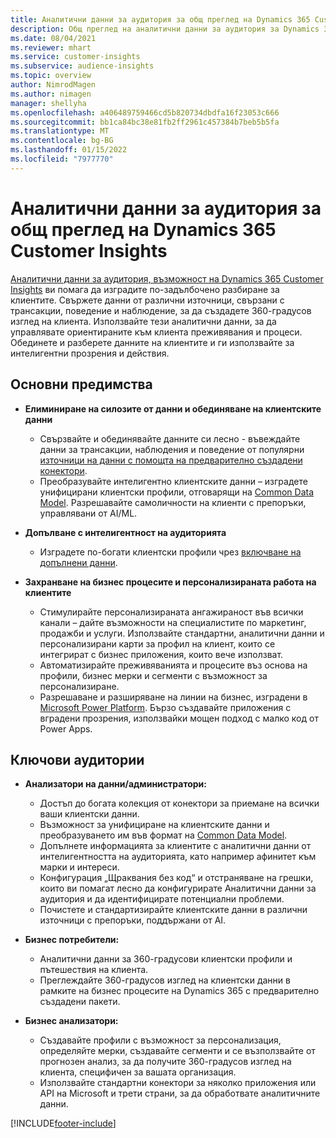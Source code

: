 ```yaml
---
title: Аналитични данни за аудитория за общ преглед на Dynamics 365 Customer Insights
description: Общ преглед на аналитични данни за аудитория за Dynamics 365 Customer Insights.
ms.date: 08/04/2021
ms.reviewer: mhart
ms.service: customer-insights
ms.subservice: audience-insights
ms.topic: overview
author: NimrodMagen
ms.author: nimagen
manager: shellyha
ms.openlocfilehash: a406489759466cd5b820734dbdfa16f23053c666
ms.sourcegitcommit: bb1ca84bc38e81fb2ff2961c457384b7beb5b5fa
ms.translationtype: MT
ms.contentlocale: bg-BG
ms.lasthandoff: 01/15/2022
ms.locfileid: "7977770"
---
```

# <a name="audience-insights-for-dynamics-365-customer-insights-overview"></a>Аналитични данни за аудитория за общ преглед на Dynamics 365 Customer Insights

[Аналитични данни за аудитория, възможност на Dynamics 365 Customer Insights](https://dynamics.microsoft.com/ai/customer-insights/audience-insights-capability/) ви помага да изградите по-задълбочено разбиране за клиентите. Свържете данни от различни източници, свързани с трансакции, поведение и наблюдение, за да създадете 360-градусов изглед на клиента. Използвайте тези аналитични данни, за да управлявате ориентираните към клиента преживявания и процеси. Обединете и разберете данните на клиентите и ги използвайте за интелигентни прозрения и действия.

## <a name="main-benefits"></a>Основни предимства 

- **Елиминиране на силозите от данни и обединяване на клиентските данни**

  - Свързвайте и обединявайте данните си лесно - въвеждайте данни за трансакции, наблюдения и поведение от популярни [източници на данни с помощта на предварително създадени конектори](data-sources.md).
  - Преобразувайте интелигентно клиентските данни – изградете унифицирани клиентски профили, отговарящи на [Common Data Model](/common-data-model/). Разрешавайте самоличности на клиенти с препоръки, управлявани от AI/ML.

- **Допълване с интелигентност на аудиторията**

  - Изградете по-богати клиентски профили чрез [включване на допълнени данни](enrichment-hub.md).  

- **Захранване на бизнес процесите и персонализираната работа на клиентите**

  - Стимулирайте персонализираната ангажираност във всички канали – дайте възможности на специалистите по маркетинг, продажби и услуги. Използвайте стандартни, аналитични данни и персонализирани карти за профил на клиент, които се интегрират с бизнес приложения, които вече използват.
  - Автоматизирайте преживяванията и процесите въз основа на профили, бизнес мерки и сегменти с възможност за персонализиране.
  - Разрешаване и разширяване на линии на бизнес, изградени в [Microsoft Power Platform](https://powerplatform.microsoft.com/). Бързо създавайте приложения с вградени прозрения, използвайки мощен подход с малко код от Power Apps.  

## <a name="key-audiences"></a>Ключови аудитории

- **Анализатори на данни/администратори:**

  - Достъп до богата колекция от конектори за приемане на всички ваши клиентски данни.
  - Възможност за унифициране на клиентските данни и преобразуването им във формат на [Common Data Model](/common-data-model/).
  - Допълнете информацията за клиентите с аналитични данни от интелигентността на аудиторията, като например афинитет към марки и интереси.
  - Конфигурация „Щраквания без код“ и отстраняване на грешки, които ви помагат лесно да конфигурирате Аналитични данни за аудитория и да идентифицирате потенциални проблеми.
  - Почистете и стандартизирайте клиентските данни в различни източници с препоръки, поддържани от AI.  

- **Бизнес потребители:**

  - Аналитични данни за 360-градусови клиентски профили и пътешествия на клиента.
  - Преглеждайте 360-градусов изглед на клиентски данни в рамките на бизнес процесите на Dynamics 365 с предварително създадени пакети.

- **Бизнес анализатори:**

  - Създавайте профили с възможност за персонализация, определяйте мерки, създавайте сегменти и се възползвайте от прогнозен анализ, за да получите 360-градусов изглед на клиента, специфичен за вашата организация.  
  - Използвайте стандартни конектори за няколко приложения или API на Microsoft и трети страни, за да обработвате аналитичните данни.

[!INCLUDE[footer-include](../includes/footer-banner.md)]
